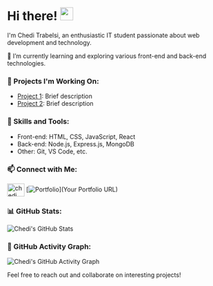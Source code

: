 # Hi there! <img src="https://blog.joypixels.com/content/images/2019/06/waving_hand_sign_1024.gif" width="30px">

I'm Chedi Trabelsi, an enthusiastic IT student passionate about web development and technology.

🌱 I’m currently learning and exploring various front-end and back-end technologies.

### 🔭 Projects I'm Working On:
- [Project 1](link_to_project_1): Brief description
- [Project 2](link_to_project_2): Brief description

### 🚀 Skills and Tools:
- Front-end: HTML, CSS, JavaScript, React
- Back-end: Node.js, Express.js, MongoDB
- Other: Git, VS Code, etc.

### 📫 Connect with Me:
<a href="https://www.linkedin.com/in/chedi-trabelsi-0b8861230/" target="blank"><img align="center" src="https://raw.githubusercontent.com/rahuldkjain/github-profile-readme-generator/master/src/images/icons/Social/linked-in-alt.svg" alt="chedi trabelsi" height="30" width="40" /></a>
[![Portfolio](https://img.shields.io/badge/Portfolio-Visit-green?style=flat&logo=dev.to&logoColor=white)](Your Portfolio URL)

### 📊 GitHub Stats:
![Chedi's GitHub Stats](https://github-readme-stats.vercel.app/api?username=YourGitHubUsername&show_icons=true&theme=radical)

### 📸 GitHub Activity Graph:
![Chedi's GitHub Activity Graph](https://activity-graph.herokuapp.com/graph?username=YourGitHubUsername&theme=react-dark)

Feel free to reach out and collaborate on interesting projects!
